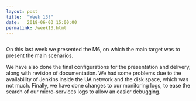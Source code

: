 ```yaml
---
layout: post
title:  "Week 13!"
date:   2018-06-03 15:00:00
permalink: /week13.html
---
```

<span class="image featured"><img src="{{ site.baseurl }}/images/logo-medium.png" alt=""></span>

On this last week we presented the M6, on which the main target was to present the main scenarios.

We have also done the final configurations for the presentation and delivery, along with revision of documentation. We had some problems due to the availability of Jenkins inside the UA network and the disk space, which was not much. Finally, we have done changes to our monitoring logs, to ease the search of our micro-services logs to allow an easier debugging.